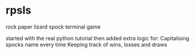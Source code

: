 # rpsls
rock paper lizard spock terminal game

started with the real python tutorial then added extra logic for:
  Capitalising spocks name every time
  Keeping track of wins, losses and draws

